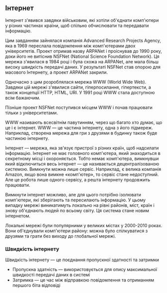 ## Інтернет

Інтернет з'явився завдяки військовим, які хотіли об'єднати комп'ютери у різних частинах країни, щоб спільно обчислювати та передавати інформацію.

Цим завданням зайнялася компанія Advanced Research Projects Agency, яка в 1969 переслала повідомлення між комп'ютерами двох університетів. Проект отримав назву ARPANet і проіснував до 1990 року, доки його не витіснив NSFNet (National Science Foundation Network). Ця мережа з'явилася в 1984 році і була схожа на ARPANet, але мала більш високу швидкість передачі даних. У результаті NSFNet став опорою для масового Інтернету, а проект ARPANet закрили.

Одночасно з цим розроблялася мережа WWW (World Wide Web). Завдяки цій мережі з'явилися сайти, гіперпосилання, гіпертексти, а також концепції HTTP, HTML, URI. У 1991 році WWW стала доступною всім бажаючим.

Пізніше проект NSFNet поступився місцем WWW і почав працювати тільки з університетами.

WWW називають всесвітнім павутинням, через що багато хто думає, що це і є інтернет. WWW — це частина інтернету, одна з його підмереж. Наприклад, створена мережа для гри з друзями в будинку також буде частиною інтернету.

Інтернет — мережа, яка зв'язує пристрої з різних країн, щоб надсилати інформацію. Інтернет не має головного комп'ютера, який знаходиться в секретному місці і охороняється. Тобто немає комп'ютера, вимкнувши який відключиться весь інтернет — це називається децентралізованою системою. Вимкнути можна лише сервіс. Наприклад, є велика компанія Amazon, якщо вона вимкне «комп'ютер», то сервіс стане недоступний. Але це робота лише одного сервісу, а решта інтернету продовжить працювати.

Вимкнути інтернет можливо, але для цього потрібно ізолювати комп'ютери, які зберігають та пересилають інформацію. У цьому випадку мережі виникатимуть локально на рівні районів, міст, країн і знову об'єднають людей по всьому світу. Ця система стане новим інтернетом.

Локальні мережі були популярними у великих містах у 2000-2010 роках. Вони об'єднували комп'ютери району: можна було спілкуватися з друзями та грати без виходу до глобальної мережі.

### Швидкість інтернету

Швидкість інтернету — це поєднання пропускної здатності та затримки

-   Пропускна здатність — використовується для опису максимальної швидкості передачі даних в системі
-   Затримка — це час між відправкою повідомлення та отриманням першого біта відповіді

